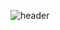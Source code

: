 ![header](https://capsule-render.vercel.app/api?type=transparent&color=auto&height=300&section=header&text=Welcome%20to%20CallorGRP&fontSize=90)
